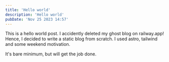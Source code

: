 ```yaml
---
title: 'Hello world'
description: 'Hello world'
pubDate: 'Nov 25 2023 14:57'
---
```


This is a hello world post. I accidently deleted my ghost blog on railway.app!
Hence, I decided to write a static blog from scratch. I used astro, tailwind and some weekend motivation.

It's bare minimum, but will get the job done.